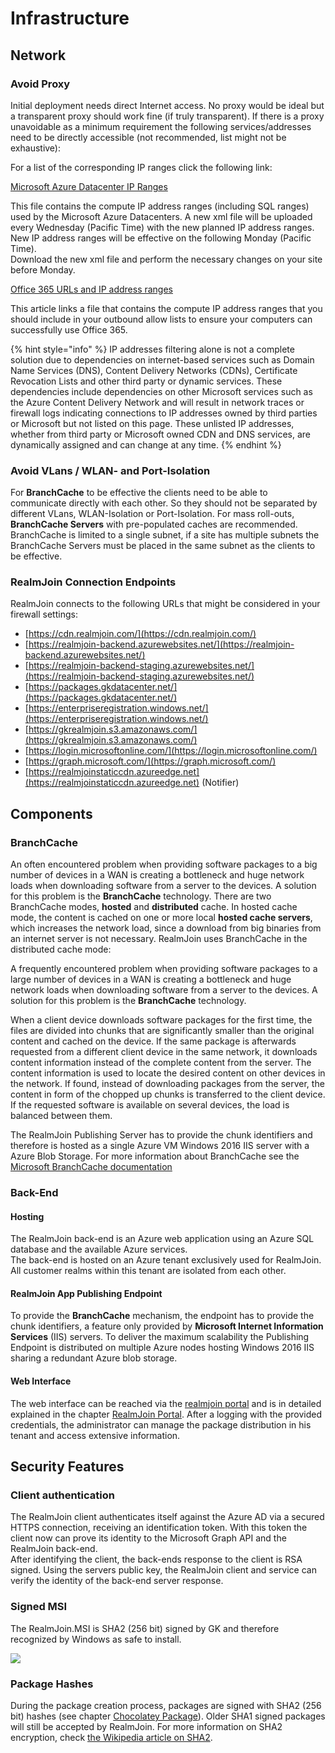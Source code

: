 # Infrastructure

## Network

### Avoid Proxy

Initial deployment needs direct Internet access. No proxy would be ideal but a transparent proxy should work fine \(if truly transparent\). If there is a proxy unavoidable as a minimum requirement the following services/addresses need to be directly accessible \(not recommended, list might not be exhaustive\):

For a list of the corresponding IP ranges click the following link:

[Microsoft Azure Datacenter IP Ranges](https://www.microsoft.com/en-us/download/details.aspx?id=41653)

This file contains the compute IP address ranges \(including SQL ranges\) used by the Microsoft Azure Datacenters. A new xml file will be uploaded every Wednesday \(Pacific Time\) with the new planned IP address ranges. New IP address ranges will be effective on the following Monday \(Pacific Time\).  
Download the new xml file and perform the necessary changes on your site before Monday.

[Office 365 URLs and IP address ranges](https://support.office.com/en-us/article/Office-365-URLs-and-IP-address-ranges-8548a211-3fe7-47cb-abb1-355ea5aa88a2)

This article links a file that contains the compute IP address ranges that you should include in your outbound allow lists to ensure your computers can successfully use Office 365.

{% hint style="info" %}
IP addresses filtering alone is not a complete solution due to dependencies on internet-based services such as Domain Name Services \(DNS\), Content Delivery Networks \(CDNs\), Certificate Revocation Lists and other third party or dynamic services. These dependencies include dependencies on other Microsoft services such as the Azure Content Delivery Network and will result in network traces or firewall logs indicating connections to IP addresses owned by third parties or Microsoft but not listed on this page. These unlisted IP addresses, whether from third party or Microsoft owned CDN and DNS services, are dynamically assigned and can change at any time.
{% endhint %}

### Avoid VLans / WLAN- and Port-Isolation

For **BranchCache** to be effective the clients need to be able to communicate directly with each other. So they should not be separated by different VLans, WLAN-Isolation or Port-Isolation. For mass roll-outs, **BranchCache Servers** with pre-populated caches are recommended. BranchCache is limited to a single subnet, if a site has multiple subnets the BranchCache Servers must be placed in the same subnet as the clients to be effective.

### RealmJoin Connection Endpoints

RealmJoin connects to the following URLs that might be considered in your firewall settings:

* [https://cdn.realmjoin.com/](https://cdn.realmjoin.com/)  
* [https://realmjoin-backend.azurewebsites.net/](https://realmjoin-backend.azurewebsites.net/)  
* [https://realmjoin-backend-staging.azurewebsites.net/](https://realmjoin-backend-staging.azurewebsites.net/)  
* [https://packages.gkdatacenter.net/](https://packages.gkdatacenter.net/)  
* [https://enterpriseregistration.windows.net/](https://enterpriseregistration.windows.net/)  
* [https://gkrealmjoin.s3.amazonaws.com/](https://gkrealmjoin.s3.amazonaws.com/)  
* [https://login.microsoftonline.com/](https://login.microsoftonline.com/)  
* [https://graph.microsoft.com/](https://graph.microsoft.com/)  
* [https://realmjoinstaticcdn.azureedge.net](https://realmjoinstaticcdn.azureedge.net) (Notifier)  

## Components

### BranchCache

An often encountered problem when providing software packages to a big number of devices in a WAN is creating a bottleneck and huge network loads when downloading software from a server to the devices. A solution for this problem is the **BranchCache** technology. There are two BranchCache modes, **hosted** and **distributed** cache. In hosted cache mode, the content is cached on one or more local **hosted cache servers**, which increases the network load, since a download from big binaries from an internet server is not necessary. RealmJoin uses BranchCache in the distributed cache mode:

A frequently encountered problem when providing software packages to a large number of devices in a WAN is creating a bottleneck and huge network loads when downloading software from a server to the devices. A solution for this problem is the **BranchCache** technology.

When a client device downloads software packages for the first time, the files are divided into chunks that are significantly smaller than the original content and cached on the device. If the same package is afterwards requested from a different client device in the same network, it downloads content information instead of the complete content from the server. The content information is used to locate the desired content on other devices in the network. If found, instead of downloading packages from the server, the content in form of the chopped up chunks is transferred to the client device. If the requested software is available on several devices, the load is balanced between them.

The RealmJoin Publishing Server has to provide the chunk identifiers and therefore is hosted as a single Azure VM Windows 2016 IIS server with a Azure Blob Storage. For more information about BranchCache see the [Microsoft BranchCache documentation](https://docs.microsoft.com/en-us/windows-server/networking/branchcache/branchcache)

### Back-End

#### Hosting

The RealmJoin back-end is an Azure web application using an Azure SQL database and the available Azure services.  
The back-end is hosted on an Azure tenant exclusively used for RealmJoin. All customer realms within this tenant are isolated from each other.

#### RealmJoin App Publishing Endpoint

To provide the **BranchCache** mechanism, the endpoint has to provide the chunk identifiers, a feature only provided by **Microsoft Internet Information Services** \(IIS\) servers. To deliver the maximum scalability the Publishing Endpoint is distributed on multiple Azure nodes hosting Windows 2016 IIS sharing a redundant Azure blob storage.

#### Web Interface

The web interface can be reached via the [realmjoin portal](https://realmjoin-web.azurewebsites.net/) and is in detailed explained in the chapter [RealmJoin Portal](rj-portal/). After a logging with the provided credentials, the administrator can manage the package distribution in his tenant and access extensive information.

## Security Features

### Client authentication

The RealmJoin client authenticates itself against the Azure AD via a secured HTTPS connection, receiving an identification token. With this token the client now can prove its identity to the Microsoft Graph API and the RealmJoin back-end.  
After identifying the client, the back-ends response to the client is RSA signed. Using the servers public key, the RealmJoin client and service can verify the identity of the back-end server response.

### Signed MSI

The RealmJoin.MSI is SHA2 \(256 bit\) signed by GK and therefore recognized by Windows as safe to install.

![](.gitbook/assets/rj-msi-sig.png)

### Package Hashes

During the package creation process, packages are signed with SHA2 \(256 bit\) hashes \(see chapter [Chocolatey Package](packages/create-choco-package.md#create-sha256-hash)\). Older SHA1 signed packages will still be accepted by RealmJoin. For more information on SHA2 encryption, check [the Wikipedia article on SHA2](https://en.wikipedia.org/wiki/SHA-2).

